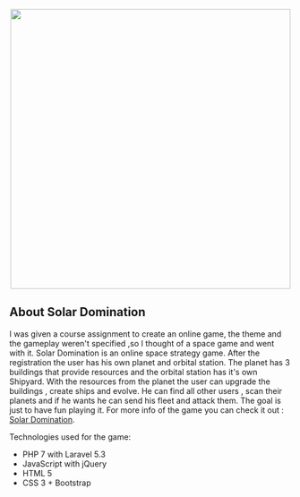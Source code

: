 <p align="center"><a href="http://www.marekradkov.com/solardomination/public/" target="_blank"><img width="500"src="http://www.marekradkov.com/solardomination/public/images/solarphoto.jpg"></a></p>


## About Solar Domination

I was given a course assignment to create an online game, the theme and the gameplay weren't specified ,so I thought of a space game and went with it. Solar Domination is an online space strategy game. After the registration the user has his own planet and orbital station. The planet has 3 buildings that provide resources and the orbital station has it's own Shipyard. With the resources from the planet the user can upgrade the buildings , create ships and evolve. He can find all other users , scan their planets and if he wants he can send his fleet and attack them. The goal is just to have fun playing it. For more info of the game you can check it out : [Solar Domination](http://www.marekradkov.com/solardomination/public/).

Technologies used for the game:

- PHP 7 with Laravel 5.3
- JavaScript with jQuery
- HTML 5
- CSS 3 + Bootstrap